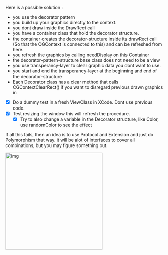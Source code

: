 Here is a possible solution<!--more--> :  
 
 - you use the decorator pattern
 - you build up your graphics directly to the context.
 - you dont draw inside the DrawRect call
 - you have a container class that hold the decorator structure. 
 - the container creates the decorator-structure inside its drawRect call (So that the CGContext is connected to this) and can be refreshed from here. 
 - you refresh the graphics by calling needDisplay on this Container
 - the decorator-pattern-structure base class does not need to be a view
 - you use transperancy-layer to clear graphic data you dont want to use. 
 - you start and end the transperancy-layer at the beginning and end of the decorator-structure
 - Each Decorator class has a clear method that calls CGContextClearRect() if you want to disregard previous drawn graphics in  
 
 - [x] Do a dummy test in a fresh ViewClass in XCode. Dont use previous code. 
 - [x] Test resizing the window this will refresh the procedure. 
   - [x] Try to also change a variable in the Decorator structure, like Color, use randomColor to see the effect
   
 If all this fails, then an idea is to use Protocol and Extension and just do Polymorphism that way. it will be alot of interfaces to cover all combinations, but you may figure something out.
 
 <img width="307" alt="img" src="https://dl.dropboxusercontent.com/u/2559476/Screen Shot 2015-11-14 at 18.33.17.png">
